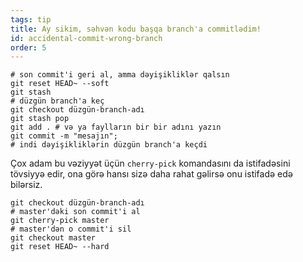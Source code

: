 ```yaml
---
tags: tip
title: Ay sikim, səhvən kodu başqa branch'a commitlədim!
id: accidental-commit-wrong-branch
order: 5
---
```


```git
# son commit'i geri al, amma dəyişikliklər qalsın
git reset HEAD~ --soft
git stash
# düzgün branch'a keç
git checkout düzgün-branch-adı
git stash pop
git add . # və ya faylların bir bir adını yazın
git commit -m "mesajın";
# indi dəyişikliklərin düzgün branch'a keçdi
```

Çox adam bu vəziyyət üçün `cherry-pick` komandasını da istifadəsini tövsiyyə edir, ona görə hansı sizə daha rahat gəlirsə onu istifadə edə bilərsiz.

```git
git checkout düzgün-branch-adı
# master'dəki son commit'i al
git cherry-pick master
# master'dən o commit'i sil
git checkout master
git reset HEAD~ --hard
```
